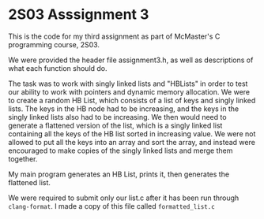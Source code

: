# 2S03 Asssignment 3


This is the code for my third assignment as part of McMaster's C programming course, 2S03.

We were provided the header file assignment3.h, as well as descriptions of what each function should do.

The task was to work with singly linked lists and "HBLists" in order to test our ability to work with pointers and dynamic memory allocation. We were to create a random HB List, which consists of a list of keys and singly linked lists. The keys in the HB node had to be increasing, and the keys in the singly linked lists also had to be increasing. We then would need to generate a flattened version of the list, which is a singly linked list containing all the keys of the HB list sorted in increasing value. We were not allowed to put all the keys into an array and sort the array, and instead were encouraged to make copies of the singly linked lists and merge them together.

My main program generates an HB List, prints it, then generates the flattened list.

We were required to submit only our list.c after it has been run through `clang-format`. I made a copy of this file called `formatted_list.c`


